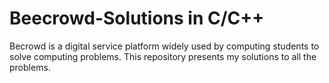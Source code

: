 # Beecrowd-Solutions in C/C++
Becrowd is a digital service platform widely used by computing students to solve computing problems. This repository presents my solutions to all the problems.
